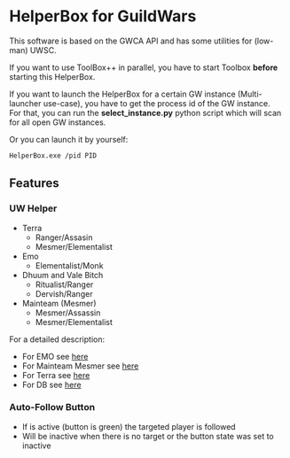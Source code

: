 # HelperBox for GuildWars

This software is based on the GWCA API and has some utilities for (low-man) UWSC.

If you want to use ToolBox++ in parallel, you have to start Toolbox **before** starting this HelperBox.  

If you want to launch the HelperBox for a certain GW instance (Multi-launcher use-case), you have to get the process id of the GW instance.  
For that, you can run the **select_instance.py** python script which will scan for all open GW instances.

Or you can launch it by yourself:

```bash
HelperBox.exe /pid PID
```

## Features

### UW Helper

- Terra
    - Ranger/Assasin
    - Mesmer/Elementalist
- Emo
    - Elementalist/Monk
- Dhuum and Vale Bitch
  - Ritualist/Ranger
  - Dervish/Ranger
- Mainteam (Mesmer)
    - Mesmer/Assassin
    - Mesmer/Elementalist

For a detailed description:

- For EMO see [here](./Emo.md)
- For Mainteam Mesmer see [here](./Mainteam.md)
- For Terra see [here](./Terra.md)
- For DB see [here](./Db.md)

### Auto-Follow Button

- If is active (button is green) the targeted player is followed
- Will be inactive when there is no target or the button state was set to inactive
